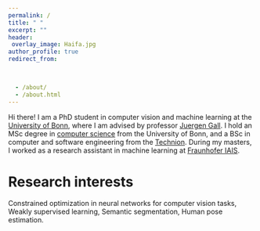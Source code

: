 ```yaml
---
permalink: /
title: " "
excerpt: ""
header:
 overlay_image: Haifa.jpg
author_profile: true
redirect_from: 


 
  - /about/
  - /about.html
---
```


  
Hi there! I am a PhD student in computer vision and machine learning at the [University of Bonn](https://www.uni-bonn.de/), where I am advised by professor [Juergen Gall](https://pages.iai.uni-bonn.de/gall_juergen/). I hold an MSc degree in [computer science](https://www.informatik.uni-bonn.de/en) from the University of Bonn, and a BSc in computer and software engineering from the [Technion](https://www.technion.ac.il/en). 
During my masters, I worked as a research assistant in machine learning at [Fraunhofer IAIS](https://www.iais.fraunhofer.de/).


Research interests
======
Constrained optimization in neural networks for computer vision tasks, Weakly supervised learning, Semantic segmentation, Human pose estimation.
